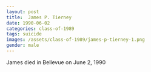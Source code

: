 ```yaml
---
layout: post
title:  James P. Tierney
date: 1990-06-02
categories: class-of-1989
tags: suicide
images: /assets/class-of-1989/james-p-tierney-1.png
gender: male
---
```

James died in Bellevue on June 2, 1990
